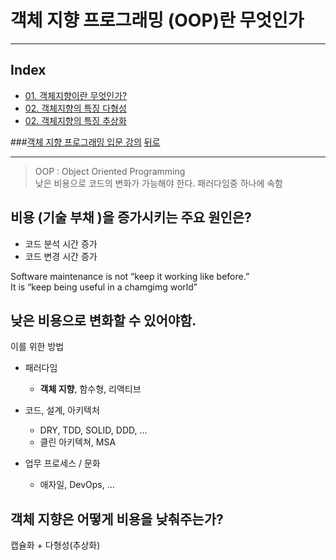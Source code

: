 # 객체 지향 프로그래밍 (OOP)란 무엇인가

----

## Index
* [01. 객체지향이란 무엇인가? ](01_OOP.md)
* [02. 객체지향의 특징 다형성 ](02_Polymorphism.md)
* [02. 객체지향의 특징 추상화 ](03_Abstraction.md)

 
###[객체 지향 프로그래밍 입문 강의](https://www.inflearn.com/course/%EA%B0%9D%EC%B2%B4-%EC%A7%80%ED%96%A5-%ED%94%84%EB%A1%9C%EA%B7%B8%EB%9E%98%EB%B0%8D-%EC%9E%85%EB%AC%B8)
[뒤로](../README.md)  

----

> OOP : Object Oriented Programming   
> 낮은 비용으로 코드의 변화가 가능해야 한다. 패러다임중 하나에 속함 

## 비용 (기술 부채 )을 증가시키는 주요 원인은?
- 코드 분석 시간 증가
- 코드 변경 시간 증가

Software maintenance is not “keep it working like before.” <br>
It is “keep being useful in a chamgimg world”

## 낮은 비용으로 변화할 수 있어야함.

이를 위한 방법

- 패러다임
    - **객체 지향**, 함수형, 리액티브
    
- 코드, 설계, 아키텍처
    - DRY, TDD, SOLID, DDD, …
    - 클린 아키텍쳐, MSA
    
- 업무 프로세스 / 문화
    - 애자일, DevOps, …


## 객체 지향은 어떻게 비용을 낮춰주는가?
캡슐화 + 다형성(추상화)







